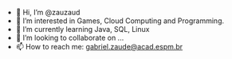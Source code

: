 - 👋 Hi, I’m @zauzaud
- 👀 I’m interested in Games, Cloud Computing and Programming. 
- 🌱 I’m currently learning Java, SQL, Linux
- 💞️ I’m looking to collaborate on ... 
- 📫 How to reach me: gabriel.zaude@acad.espm.br



<!---
zauzaud/zauzaud is a ✨ special ✨ repository because its `README.md` (this file) appears on your GitHub profile.
You can click the Preview link to take a look at your changes.
--->
